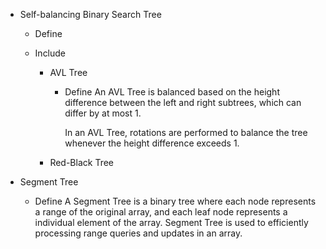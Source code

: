 * Self-balancing Binary Search Tree
  - Define

  - Include
    * AVL Tree
      - Define
        An AVL Tree is balanced based on the height difference between the left and right subtrees, which can differ by at most 1.

        In an AVL Tree, rotations are performed to balance the tree whenever the height difference exceeds 1. 
    
    * Red-Black Tree

* Segment Tree
  - Define
    A Segment Tree is a binary tree where each node represents a range of the original array, and each leaf node represents a individual element of the array. Segment Tree is used to efficiently processing range queries and updates in an array.